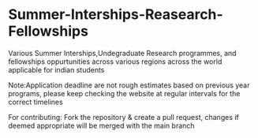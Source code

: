 # Summer-Interships-Reasearch-Fellowships
Various Summer Interships,Undegraduate Research programmes, and fellowships oppurtunities across various regions across the world applicable for indian students

Note:Application deadline are not rough estimates based on previous year programs, please keep checking the website at regular intervals for the correct timelines

For contributing: Fork the repository & create a pull request, changes if deemed appropriate will be merged with the main branch

